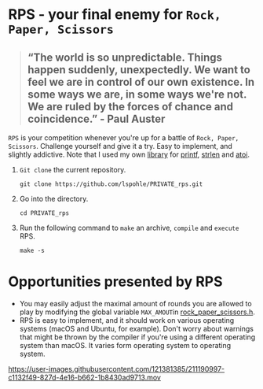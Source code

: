 # RPS - your final enemy for `Rock, Paper, Scissors`

> ## “The world is so unpredictable. Things happen suddenly, unexpectedly. We want to feel we are in control of our own existence. In some ways we are, in some ways we're not. We are ruled by the forces of chance and coincidence.” - Paul Auster

`RPS` is your competition whenever you're up for a battle of `Rock, Paper, Scissors`. Challenge yourself and give it a try. Easy to implement, and slightly addictive. Note that I used my own [library](https://github.com/lspohle/PRIVATE_rps/tree/main/libft) for [printf](https://github.com/lspohle/PRIVATE_rps/blob/main/libft/ft_printf.c), [strlen](https://github.com/lspohle/PRIVATE_rps/blob/main/libft/ft_strlen.c) and [atoi](https://github.com/lspohle/PRIVATE_rps/blob/main/libft/ft_atoi.c).

1. `Git clone` the current repository.
      
       git clone https://github.com/lspohle/PRIVATE_rps.git
2. Go into the directory.
      
       cd PRIVATE_rps
2. Run the following command to `make` an archive, `compile` and `execute` RPS.
      
       make -s
# Opportunities presented by RPS
- You may easily adjust the maximal amount of rounds you are allowed to play by modifying the global variable `MAX_AMOUT`in [rock_paper_scissors.h](https://github.com/lspohle/PRIVATE_rps/blob/main/rock_paper_scissors.h).
- RPS is easy to implement, and it should work on various operating systems (macOS and Ubuntu, for example). Don't worry about warnings that might be thrown by the compiler if you're using a different operating system than macOS. It varies form operating system to operating system.

https://user-images.githubusercontent.com/121381385/211190997-c1132f49-827d-4e16-b662-1b8430ad9713.mov

